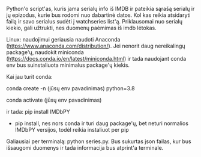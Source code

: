 Python'o script'as, kuris jama serialų info iš IMDB ir pateikia sąrašą serialų ir jų epizodus, kurie bus rodomi nuo dabartinė datos. Kol kas reikia atsidaryti failą ir savo serialus sudėti į watchseries list'ą. Priklausomai nuo serialų kiekio, gali užtrukti, nes duomenų paėmimas iš imdb lėtokas.

Linux: naudojimui geriausia naudoti Anaconda (https://www.anaconda.com/distribution/). Jei nenorit daug nereikalingų package'ų, naudokit miniconda (https://docs.conda.io/en/latest/miniconda.html) ir tada naudojant conda env bus suinstaliuota minimalus package'ų kiekis.

Kai jau turit conda:

conda create -n (jūsų env pavadinimas) python=3.8

conda activate (jūsų env pavadinimas)

ir tada:
pip install IMDbPY
* pip install, nes nors conda ir turi daug package'ų, bet neturi normalios IMDbPY versijos, todėl reikia instaliuot per pip

Galiausiai per terminalą: python series.py. Bus sukurtas json failas, kur bus išsaugomi duomenys ir tada informacija bus atprint'a terminale.

